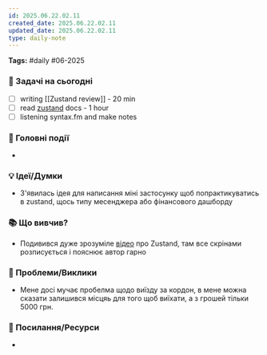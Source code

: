 ```yaml
---
id: 2025.06.22.02.11
created_date: 2025.06.22.02.11
updated_date: 2025.06.22.02.11
type: daily-note
---
```

**Tags:** #daily #06-2025  

### 🎯 Задачі на сьогодні  
- [ ] writing [[Zustand review]] - 20 min
- [ ]  read [zustand](https://zustand.docs.pmnd.rs/getting-started/introduction) docs - 1 hour
- [ ] listening syntax.fm and make notes

### 📌 Головні події  
-  

### 💡 Ідеї/Думки  
-  З'явилась ідея для написання міні застосунку щоб попрактикуватись в zustand, щось типу месенджера або фінансового дашборду

### 📚 Що вивчив?  
-  Подивився дуже зрозуміле [відео](https://youtu.be/H0_eir0k63E?si=b7kvhBUgIWHQTCnx) про Zustand, там все скрінами розписується і пояснює автор гарно

### 🤔 Проблеми/Виклики  
-  Мене досі мучає пробелма щодо виїзду за кордон, в мене можна сказати залишився місцяь для того щоб виїхати, а з грошей тільки 5000 грн. 

### 🔗 Посилання/Ресурси  
-